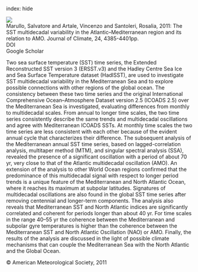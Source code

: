index: hide

<div class="Citation">
    <div class="Citation-thumb CitationThumb-linked"  data-href="https://doi.org/10.1175/2011jcli3884.1">
      <img src="https://static.claimspace.cloud/climate-study-static/refs/thumbs/14/Marullo_et_al_2011-thumb.png" />
    </div>

  <div class="Citation-body">
    <div class="Citation-text">Marullo, Salvatore and Artale, Vincenzo and Santoleri, Rosalia, 2011: The SST multidecadal variability in the Atlantic–Mediterranean region and its relation to AMO. <span class="Article-journal">Journal of Climate, </span><span class="Article-volume">24, </span>4385-4401pp.</div>
    <div class="Citation-links">
      <div class="CitationLink" data-href="https://doi.org/10.1175/2011jcli3884.1">
        <div class="CitationLink-icon CitationLink-Doi"></div>
        <div class="CitationLink-text">DOI</div>
      </div>
      <div class="CitationLink" data-href="https://scholar.google.com/scholar?q=10.1175/2011jcli3884.1">
        <div class="CitationLink-icon CitationLink-Scholar"></div>
        <div class="CitationLink-text">Google Scholar</div>
      </div>
    </div>
  </div>
</div>

Two sea surface temperature (SST) time series, the Extended Reconstructed SST version 3 (ERSST.v3) and the Hadley Centre Sea Ice and Sea Surface Temperature dataset (HadISST), are used to investigate SST multidecadal variability in the Mediterranean Sea and to explore possible connections with other regions of the global ocean. The consistency between these two time series and the original International Comprehensive Ocean–Atmosphere Dataset version 2.5 (ICOADS 2.5) over the Mediterranean Sea is investigated, evaluating differences from monthly to multidecadal scales. From annual to longer time scales, the two time series consistently describe the same trends and multidecadal oscillations and agree with Mediterranean ICOADS SSTs. At monthly time scales the two time series are less consistent with each other because of the evident annual cycle that characterizes their difference. The subsequent analysis of the Mediterranean annual SST time series, based on lagged-correlation analysis, multitaper method (MTM), and singular spectral analysis (SSA), revealed the presence of a significant oscillation with a period of about 70 yr, very close to that of the Atlantic multidecadal oscillation (AMO). An extension of the analysis to other World Ocean regions confirmed that the predominance of this multidecadal signal with respect to longer period trends is a unique feature of the Mediterranean and North Atlantic Ocean, where it reaches its maximum at subpolar latitudes. Signatures of multidecadal oscillations are also found in the global SST time series after removing centennial and longer-term components. The analysis also reveals that Mediterranean SST and North Atlantic indices are significantly correlated and coherent for periods longer than about 40 yr. For time scales in the range 40–55 yr the coherence between the Mediterranean and subpolar gyre temperatures is higher than the coherence between the Mediterranean SST and North Atlantic Oscillation (NAO) or AMO. Finally, the results of the analysis are discussed in the light of possible climate mechanisms that can couple the Mediterranean Sea with the North Atlantic and the Global Ocean.

<div class="Citation-copy">
&copy; American Meteorological Society, 2011
</div>